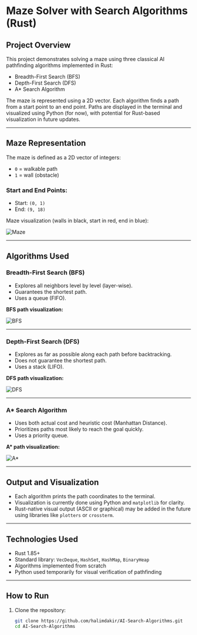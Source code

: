 # Maze Solver with Search Algorithms (Rust)

## Project Overview

This project demonstrates solving a maze using three classical AI pathfinding algorithms implemented in Rust:

- Breadth-First Search (BFS)
- Depth-First Search (DFS)
- A* Search Algorithm

The maze is represented using a 2D vector. Each algorithm finds a path from a start point to an end point. Paths are displayed in the terminal and visualized using Python (for now), with potential for Rust-based visualization in future updates.

---

## Maze Representation

The maze is defined as a 2D vector of integers:

- `0` = walkable path
- `1` = wall (obstacle)

### Start and End Points:
- Start: `(0, 1)`
- End: `(9, 18)`

Maze visualization (walls in black, start in red, end in blue):

![Maze](https://github.com/user-attachments/assets/49c6b928-4e5d-4bb9-9e62-484edfd14747)

---

## Algorithms Used

### Breadth-First Search (BFS)
- Explores all neighbors level by level (layer-wise).
- Guarantees the shortest path.
- Uses a queue (FIFO).

**BFS path visualization:**

![BFS](https://github.com/user-attachments/assets/7c2f4139-dbe4-415f-9b32-daac856ab753)

---

### Depth-First Search (DFS)
- Explores as far as possible along each path before backtracking.
- Does not guarantee the shortest path.
- Uses a stack (LIFO).

**DFS path visualization:**

![DFS](https://github.com/user-attachments/assets/c1bc084e-a93f-4df9-8fdd-e1ba772989c8)

---

### A* Search Algorithm
- Uses both actual cost and heuristic cost (Manhattan Distance).
- Prioritizes paths most likely to reach the goal quickly.
- Uses a priority queue.

**A\* path visualization:**

![A*](https://github.com/user-attachments/assets/1b4d51b6-8528-4b2a-a859-ad80f1624614)

---

## Output and Visualization

- Each algorithm prints the path coordinates to the terminal.
- Visualization is currently done using Python and `matplotlib` for clarity.
- Rust-native visual output (ASCII or graphical) may be added in the future using libraries like `plotters` or `crossterm`.

---

## Technologies Used

- Rust 1.85+
- Standard library: `VecDeque`, `HashSet`, `HashMap`, `BinaryHeap`
- Algorithms implemented from scratch
- Python used temporarily for visual verification of pathfinding

---

## How to Run

1. Clone the repository:
   ```bash
   git clone https://github.com/halimdakir/AI-Search-Algorithms.git
   cd AI-Search-Algorithms
